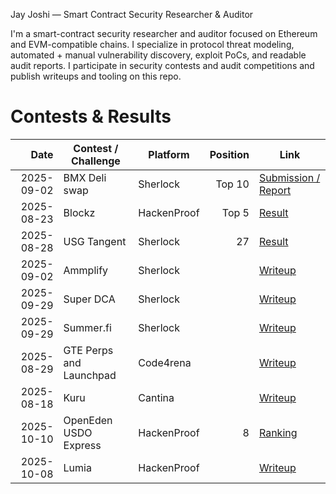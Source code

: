 Jay Joshi — Smart Contract Security Researcher & Auditor


I'm a smart-contract security researcher and auditor focused on Ethereum and EVM-compatible chains. I specialize in protocol threat modeling, automated + manual vulnerability discovery, exploit PoCs, and readable audit reports. I participate in security contests and audit competitions and publish writeups and tooling on this repo.



# Contests & Results
| Date | Contest / Challenge | Platform | Position | Link | 
|---:|---|---|---:|---|
| 2025-09-02 | BMX Deli swap | Sherlock | Top 10 | [Submission / Report](https://audits.sherlock.xyz/contests/1154?filter=results) | 
| 2025-08-23 | Blockz | HackenProof | Top 5 | [Result](https://x.com/HackenProof/status/1979143500848415028) | 
| 2025-08-28 | USG Tangent | Sherlock | 27 | [Result](https://audits.sherlock.xyz/contests/1073?filter=results) |
| 2025-09-02 | Ammplify | Sherlock |  | [Writeup](#) |
| 2025-09-29 | Super DCA | Sherlock |  | [Writeup](#) |
| 2025-09-29 | Summer.fi | Sherlock |  | [Writeup](#) |
| 2025-08-29 | GTE Perps and Launchpad | Code4rena |  | [Writeup](#) |
| 2025-08-18 | Kuru | Cantina |  | [Writeup](#) |
| 2025-10-10 | OpenEden USDO Express | HackenProof | 8 | [Ranking](https://hackenproof.com/audit-programs/openeden-usdo-express-smart-contract-audit-contest?tab=hackers&page=2) |
| 2025-10-08 | Lumia  | HackenProof |  | [Writeup](#) |



